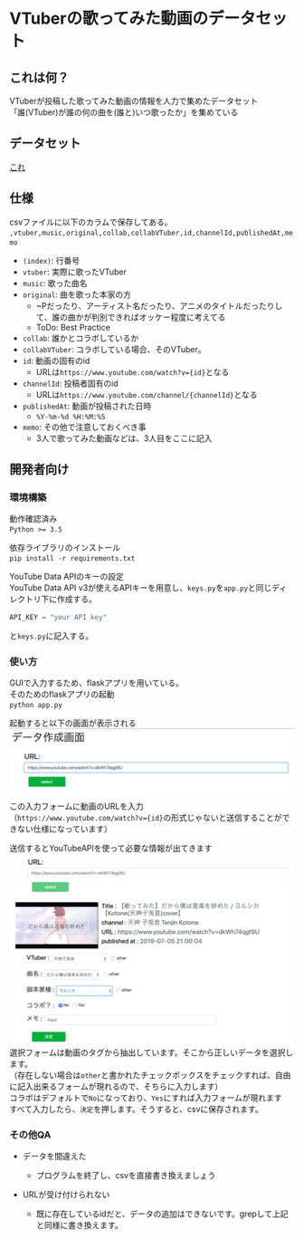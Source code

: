 # VTuberの歌ってみた動画のデータセット
## これは何？
VTuberが投稿した歌ってみた動画の情報を人力で集めたデータセット  
「誰(VTuber)が誰の何の曲を(誰と)いつ歌ったか」を集めている

## データセット
[これ](/data/vtuber_music.csv)

## 仕様
csvファイルに以下のカラムで保存してある。
`,vtuber,music,original,collab,collabVTuber,id,channelId,publishedAt,memo`  
- `(index)`: 行番号
- `vtuber`: 実際に歌ったVTuber
- `music`: 歌った曲名
- `original`: 曲を歌った本家の方
    - ~Pだったり、アーティスト名だったり、アニメのタイトルだったりして、誰の曲かが判別できればオッケー程度に考えてる
    - ToDo: Best Practice
- `collab`: 誰かとコラボしているか
- `collabVTuber`: コラボしている場合、そのVTuber。
- `id`: 動画の固有のid
    - URLは`https://www.youtube.com/watch?v={id}`となる
- `channelId`: 投稿者固有のid
    - URLは`https://www.youtube.com/channel/{channelId}`となる
- `publishedAt`: 動画が投稿された日時
    - `%Y-%m-%d %H:%M:%S`
- `memo`: その他で注意しておくべき事
    - 3人で歌ってみた動画などは、3人目をここに記入

## 開発者向け
### 環境構築
動作確認済み  
`Python >= 3.5`  

依存ライブラリのインストール  
`pip install -r requirements.txt`

YouTube Data APIのキーの設定  
YouTube Data API v3が使えるAPIキーを用意し、`keys.py`を`app.py`と同じディレクトリ下に作成する。  
```keys.py
API_KEY = "your API key"
```
と`keys.py`に記入する。

### 使い方
GUIで入力するため、flaskアプリを用いている。  
そのためのflaskアプリの起動  
`python app.py`  

起動すると以下の画面が表示される  
![](images/img1.png)
この入力フォームに動画のURLを入力  
（`https://www.youtube.com/watch?v={id}`の形式じゃないと送信することができない仕様になっています）  

送信するとYouTubeAPIを使って必要な情報が出てきます
![](images/img2.png)
選択フォームは動画のタグから抽出しています。そこから正しいデータを選択します。  
（存在しない場合は`other`と書かれたチェックボックスをチェックすれば、自由に記入出来るフォームが現れるので、そちらに入力します）  
コラボはデフォルトで`No`になっており、`Yes`にすれば入力フォームが現れます  
すべて入力したら、`決定`を押します。そうすると、csvに保存されます。

### その他QA
- データを間違えた
    - プログラムを終了し、csvを直接書き換えましょう
    
- URLが受け付けられない
    - 既に存在しているidだと、データの追加はできないです。grepして上記と同様に書き換えます。
